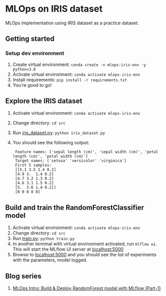 # MLOps on IRIS dataset

MLOps implementation using IRIS dataset as a practice dataset.

## Getting started

### Setup dev environment

1. Create virtual environment: `conda create -n mlops-iris-env -y python=3.8`
1. Activate virtual environment: `conda activate mlops-iris-env`
1. Install requirements: `pip install -r requirements.txt`
1. You're good to go!

## Explore the IRIS dataset

1. Activate virtual environment: `conda activate mlops-iris-env`
1. Change directory: `cd src`
1. Run [iris_dataset.py](src/iris_dataset.py): `python iris_dataset.py`
1. You should see the following output:

   ```text
    Feature names: ['sepal length (cm)', 'sepal width (cm)', 'petal length (cm)', 'petal width (cm)']
    Target names: ['setosa' 'versicolor' 'virginica']
    First 5 samples:
    [[5.1 3.5 1.4 0.2]
    [4.9 3.  1.4 0.2]
    [4.7 3.2 1.3 0.2]
    [4.6 3.1 1.5 0.2]
    [5.  3.6 1.4 0.2]]
    [0 0 0 0 0]
   ```

## Build and train the RandomForestClassifier model

1. Activate virtual environment: `conda activate mlops-iris-env`
1. Change directory: `cd src`
1. Run [train.py](src/train.py): `python train.py`
1. In another terminal with virtual environment activated, run `mlflow ui`. This will start the MLflow UI server at [localhost:5000](127.0.0.1:5000)
1. Browse to [localhost:5000](127.0.0.1:5000) and you should see the list of experiments with the parameters, model logged.

## Blog series

1. [MLOps Intro: Build & Deploy RandomForest model with MLflow (Part-1)](https://ainomictech.medium.com/mlops-intro-build-deploy-randomforest-with-mlflow-part-1-49ba5308cf29)
